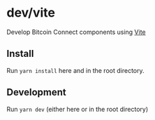 # dev/vite

Develop Bitcoin Connect components using [Vite](https://vitejs.dev/)

## Install

Run `yarn install` here and in the root directory.

## Development

Run `yarn dev` (either here or in the root directory)
